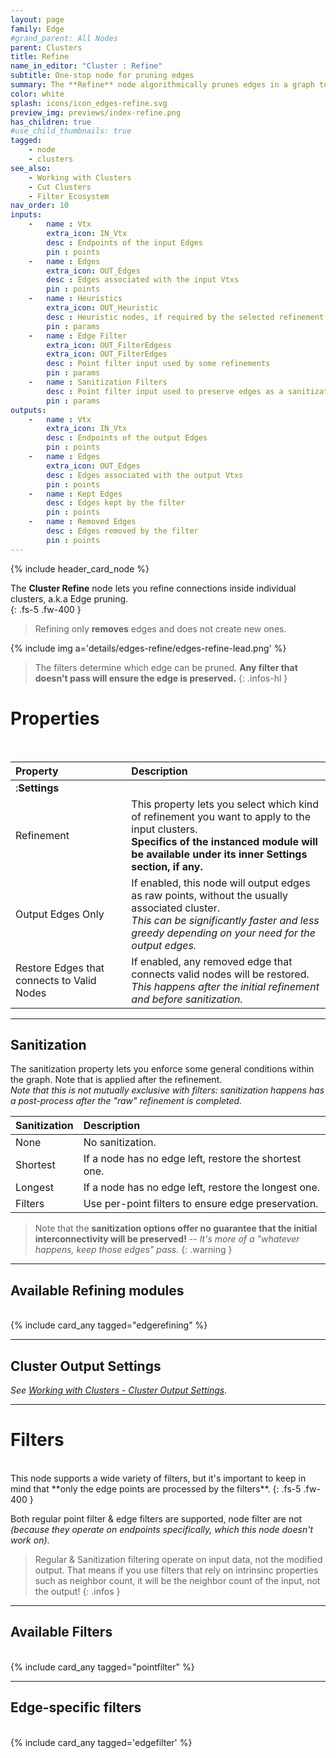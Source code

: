 ```yaml
---
layout: page
family: Edge
#grand_parent: All Nodes
parent: Clusters
title: Refine
name_in_editor: "Cluster : Refine"
subtitle: One-stop node for pruning edges
summary: The **Refine** node algorithmically prunes edges in a graph to enforce specific properties, allowing selection of refinement type and optional sanitization to restore edges based on predefined conditions.
color: white
splash: icons/icon_edges-refine.svg
preview_img: previews/index-refine.png
has_children: true
#use_child_thumbnails: true
tagged:
    - node
    - clusters
see_also: 
    - Working with Clusters
    - Cut Clusters
    - Filter Ecosystem
nav_order: 10
inputs:
    -   name : Vtx
        extra_icon: IN_Vtx
        desc : Endpoints of the input Edges
        pin : points
    -   name : Edges
        extra_icon: OUT_Edges
        desc : Edges associated with the input Vtxs
        pin : points
    -   name : Heuristics
        extra_icon: OUT_Heuristic
        desc : Heuristic nodes, if required by the selected refinement.
        pin : params
    -   name : Edge Filter
        extra_icon: OUT_FilterEdgess
        extra_icon: OUT_FilterEdges
        desc : Point filter input used by some refinements
        pin : params
    -   name : Sanitization Filters
        desc : Point filter input used to preserve edges as a sanitization step
        pin : params
outputs:
    -   name : Vtx
        extra_icon: IN_Vtx
        desc : Endpoints of the output Edges
        pin : points
    -   name : Edges
        extra_icon: OUT_Edges
        desc : Edges associated with the output Vtxs
        pin : points
    -   name : Kept Edges
        desc : Edges kept by the filter
        pin : points
    -   name : Removed Edges
        desc : Edges removed by the filter
        pin : points
---
```


{% include header_card_node %}

The **Cluster Refine** node lets you refine connections inside individual clusters, a.k.a Edge pruning.  
{: .fs-5 .fw-400 } 

> Refining only **removes** edges and does not create new ones.

{% include img a='details/edges-refine/edges-refine-lead.png' %}

> The filters determine which edge can be pruned. **Any filter that doesn't pass will ensure the edge is preserved.**
{: .infos-hl }

# Properties
<br>

| Property       | Description          |
|:-------------|:------------------|
|:**Settings**||
| Refinement           | This property lets you select which kind of refinement you want to apply to the input clusters.<br>**Specifics of the instanced module will be available under its inner Settings section, if any.**  |
| Output Edges Only | If enabled, this node will output edges as raw points, without the usually associated cluster.<br>*This can be significantly faster and less greedy depending on your need for the output edges.* |
| Restore Edges that connects to Valid Nodes | If enabled, any removed edge that connects valid nodes will be restored.<br>*This happens after the initial refinement and before sanitization.* |

---
## Sanitization
The sanitization property lets you enforce some general conditions within the graph. Note that is applied after the refinement.  
*Note that this is not mutually exclusive with filters: sanitization happens has a post-process after the "raw" refinement is completed.*

| Sanitization       | Description          |
|:-------------|:------------------|
| None           | No sanitization.  |
| Shortest           | If a node has no edge left, restore the shortest one.|
| Longest           | If a node has no edge left, restore the longest one.|
| Filters           | Use per-point filters to ensure edge preservation.|

> Note that the **sanitization options offer no guarantee that the initial interconnectivity will be preserved!** *-- It's more of a "whatever happens, keep those edges" pass.*
{: .warning }

---
## Available Refining modules
<br>
{% include card_any tagged="edgerefining" %}

---
## Cluster Output Settings
*See [Working with Clusters - Cluster Output Settings](/PCGExtendedToolkit/doc-general/working-with-clusters.html#cluster-output-settings).*



---
# Filters
<br>
This node supports a wide variety of filters, but it's important to keep in mind that **only the edge points are processed by the filters**.
{: .fs-5 .fw-400 } 

Both regular point filter & edge filters are supported, node filter are not *(because they operate on endpoints specifically, which this node doesn't work on)*.

> Regular & Sanitization filtering operate on input data, not the modified output. That means if you use filters that rely on intrinsinc properties such as neighbor count, it will be the neighbor count of the input, not the output!
{: .infos }

---
## Available Filters
<br>
{% include card_any tagged="pointfilter" %}

---
## Edge-specific filters
<br>
{% include card_any tagged='edgefilter' %}
